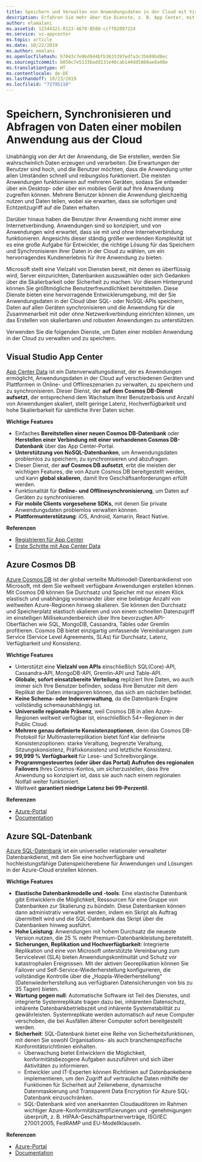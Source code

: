 ```yaml
---
title: Speichern und Verwalten von Anwendungsdaten in der Cloud mit Visual Studio App Center und Azure-Diensten
description: Erfahren Sie mehr über die Dienste, z. B. App Center, mit denen Sie die Daten einer mobilen Anwendung in der Cloud speichern und verwalten können.
author: elamalani
ms.assetid: 12344321-0123-4678-8588-ccff02097224
ms.service: vs-appcenter
ms.topic: article
ms.date: 10/22/2019
ms.author: emalani
ms.openlocfilehash: b7043c7e9bd944bfb3633397edfa3c35609bd8ec
ms.sourcegitcommit: b050c7e5133badd131e46cab144dd5860ae8a98e
ms.translationtype: HT
ms.contentlocale: de-DE
ms.lasthandoff: 10/23/2019
ms.locfileid: "72795110"
---
```

# <a name="store-sync-and-query-mobile-application-data-from-the-cloud"></a>Speichern, Synchronisieren und Abfragen von Daten einer mobilen Anwendung aus der Cloud
Unabhängig von der Art der Anwendung, die Sie erstellen, werden Sie wahrscheinlich Daten erzeugen und verarbeiten. Die Erwartungen der Benutzer sind hoch, und die Benutzer möchten, dass die Anwendung unter allen Umständen schnell und reibungslos funktioniert. Die meisten Anwendungen funktionieren auf mehreren Geräten, sodass Sie entweder über ein Desktop- oder über ein mobiles Gerät auf Ihre Anwendung zugreifen können. Mehrere Benutzer können die Anwendung gleichzeitig nutzen und Daten teilen, wobei sie erwarten, dass sie sofortigen und Echtzeitzugriff auf die Daten erhalten.

Darüber hinaus haben die Benutzer Ihrer Anwendung nicht immer eine Internetverbindung. Anwendungen sind so konzipiert, und von Anwendungen wird erwartet, dass sie mit und ohne Internetverbindung funktionieren. Angesichts dieser ständig größer werdenden Komplexität ist es eine große Aufgabe für Entwickler, die richtige Lösung für das Speichern und Synchronisieren ihrer Daten in der Cloud zu wählen, um ein hervorragendes Kundenerlebnis für ihre Anwendung zu bieten.

Microsoft stellt eine Vielzahl von Diensten bereit, mit denen es überflüssig wird, Server einzurichten, Datenbanken auszuwählen oder sich Gedanken über die Skalierbarkeit oder Sicherheit zu machen. Vor diesem Hintergrund können Sie größtmögliche Benutzerfreundlichkeit bereitstellen. Diese Dienste bieten eine hervorragende Entwicklerumgebung, mit der Sie Anwendungsdaten in der Cloud über SQL- oder NoSQL-APIs speichern, Daten auf allen Geräten synchronisieren und die Anwendung für die Zusammenarbeit mit oder ohne Netzwerkverbindung einrichten können, um das Erstellen von skalierbaren und robusten Anwendungen zu unterstützen.

Verwenden Sie die folgenden Dienste, um Daten einer mobilen Anwendung in der Cloud zu verwalten und zu speichern.

## <a name="visual-studio-app-center"></a>Visual Studio App Center
[App Center Data](/appcenter/data/) ist ein Datenverwaltungsdienst, der es Anwendungen ermöglicht, Anwendungsdaten in der Cloud auf verschiedenen Geräten und Plattformen in Online- und Offlineszenarien zu verwalten, zu speichern und zu synchronisieren. Dieser Dienst, der **auf dem Cosmos DB-Dienst aufsetzt**, der entsprechend dem Wachstum Ihrer Benutzerbasis und Anzahl von Anwendungen skaliert, stellt geringe Latenz, Hochverfügbarkeit und hohe Skalierbarkeit für sämtliche Ihrer Daten sicher.

**Wichtige Features**
- Einfaches **Bereitstellen einer neuen Cosmos DB-Datenbank** oder **Herstellen einer Verbindung mit einer vorhandenen Cosmos DB-Datenbank** über das App Center-Portal.
- **Unterstützung von NoSQL-Datenbanken**, um Anwendungsdaten problemlos zu speichern, zu synchronisieren und abzufragen.
- Dieser Dienst, der **auf Cosmos DB aufsetzt**, erbt die meisten der wichtigen Features, die von Azure Cosmos DB bereitgestellt werden, und kann **global skalieren**, damit Ihre Geschäftsanforderungen erfüllt werden.
- Funktionalität für **Online- und Offlinesynchronisierung**, um Daten auf Geräten zu synchronisieren.
- **Für mobile Clients vorgesehene SDKs**, mit denen Sie private Anwendungsdaten problemlos verwalten können.
- **Plattformunterstützung**: iOS, Android, Xamarin, React Native.

**Referenzen**
- [Registrieren für App Center](https://appcenter.ms/signup?utm_source=Mobile%20Development%20Docs&utm_medium=Azure&utm_campaign=New%20azure%20docs)
- [Erste Schritte mit App Center Data](/appcenter/data/getting-started)

## <a name="azure-cosmos-db"></a>Azure Cosmos DB
[Azure Cosmos DB](https://azure.microsoft.com/services/cosmos-db/) ist der global verteilte Multimodell-Datenbankdienst von Microsoft, mit dem Sie weltweit verfügbare Anwendungen erstellen können. Mit Cosmos DB können Sie Durchsatz und Speicher mit nur einem Klick elastisch und unabhängig voneinander über eine beliebige Anzahl von weltweiten Azure-Regionen hinweg skalieren. Sie können den Durchsatz und Speicherplatz elastisch skalieren und von einem schnellen Datenzugriff im einstelligen Millisekundenbereich über Ihre bevorzugten API-Oberflächen wie SQL, MongoDB, Cassandra, Tables oder Gremlin profitieren. Cosmos DB bietet einzigartig umfassende Vereinbarungen zum Service (Service Level Agreements, SLAs) für Durchsatz, Latenz, Verfügbarkeit und Konsistenz.

**Wichtige Features**
- Unterstützt eine **Vielzahl von APIs** einschließlich SQL(Core)-API, Cassandra-API, MongoDB-API, Gremlin-API und Table-API.
- **Globale, sofort einsatzbereite Verteilung** repliziert Ihre Daten, wo auch immer sich Ihre Benutzer befinden, sodass Ihre Benutzer mit dem Replikat der Daten interagieren können, das sich am nächsten befindet.
- **Keine Schema- oder Indexverwaltung**, da die Datenbank-Engine vollständig schemaunabhängig ist.
- **Universelle regionale Präsenz**, weil Cosmos DB in allen Azure-Regionen weltweit verfügbar ist, einschließlich 54+-Regionen in der Public Cloud.
- **Mehrere genau definierte Konsistenzoptionen**, denn das Cosmos DB-Protokoll für Multimasterreplikation bietet fünf klar definierte Konsistenzoptionen: starke Veraltung, begrenzte Veraltung, Sitzungskonsistenz, Präfixkonsistenz und letztliche Konsistenz.
- **99,999 % Verfügbarkeit** für Lese- und Schreibvorgänge.
- **Programmgesteuertes (oder über das Portal) Aufrufen des regionalen Failovers** Ihres Cosmos-Kontos, um sicherzustellen, dass Ihre Anwendung so konzipiert ist, dass sie auch nach einem regionalen Notfall weiter funktioniert.
- Weltweit **garantiert niedrige Latenz bei 99-Perzentil**.

**Referenzen**
- [Azure-Portal](https://portal.azure.com) 
- [Documentation](/azure/cosmos-db/introduction)   

## <a name="azure-sql-database"></a>Azure SQL-Datenbank
 [Azure SQL-Datenbank](https://azure.microsoft.com/services/sql-database/) ist ein universeller relationaler verwalteter Datenbankdienst, mit dem Sie eine hochverfügbare und hochleistungsfähige Datenspeicherebene für Anwendungen und Lösungen in der Azure-Cloud erstellen können.

**Wichtige Features**
- **Elastische Datenbankmodelle und -tools**: Eine elastische Datenbank gibt Entwicklern die Möglichkeit, Ressourcen für eine Gruppe von Datenbanken zur Skalierung zu bündeln. Diese Datenbanken können dann administrativ verwaltet werden, indem ein Skript als Auftrag übermittelt wird und die SQL-Datenbank das Skript über die Datenbanken hinweg ausführt.
- **Hohe Leistung**: Anwendungen mit hohem Durchsatz die neueste Version nutzen, die 25 % mehr Premium-Datenbankleistung bereitstellt.
- **Sicherungen, Replikation und Hochverfügbarkeit**: Integrierte Replikation und eine von Microsoft unterstützte Vereinbarung zum Servicelevel (SLA) bieten Anwendungskontinuität und Schutz vor katastrophalen Ereignissen. Mit der aktiven Georeplikation können Sie Failover und Self-Service-Wiederherstellung konfigurieren, die vollständige Kontrolle über die „Hoppla-Wiederherstellung“ (Datenwiederherstellung aus verfügbaren Datensicherungen von bis zu 35 Tagen) bieten.
- **Wartung gegen null**: Automatische Software ist Teil des Dienstes, und integrierte Systemreplikate tragen dazu bei, inhärenten Datenschutz, inhärente Datenbankbetriebszeit und inhärente Systemstabilität zu gewährleisten. Systemreplikate werden automatisch auf neue Computer verschoben, die bei Ausfällen älterer Computer sofort bereitgestellt werden.
- **Sicherheit**: SQL-Datenbank bietet eine Reihe von Sicherheitsfunktionen, mit denen Sie sowohl Organisations- als auch branchenspezifische Konformitätsrichtlinien einhalten.
    - Überwachung bietet Entwicklern die Möglichkeit, konformitätsbezogene Aufgaben auszuführen und sich über Aktivitäten zu informieren.
    - Entwickler und IT-Experten können Richtlinien auf Datenbankebene implementieren, um den Zugriff auf vertrauliche Daten mithilfe der Funktionen für Sicherheit auf Zeilenebene, dynamische Datenmaskierung und Transparent Data Encryption für Azure SQL-Datenbank einzuschränken.
    - SQL-Datenbank wird von anerkannten Cloudauditoren im Rahmen wichtiger Azure-Konformitätszertifizierungen und -genehmigungen überprüft, z. B. HIPAA-Geschäftspartnerverträge, ISO/IEC 27001:2005, FedRAMP und EU-Modellklauseln.

**Referenzen**
- [Azure-Portal](https://portal.azure.com) 
- [Documentation](/azure/sql-database/)
   